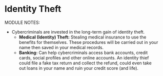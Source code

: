 # Identity Theft

MODULE NOTES:

- Cybercriminals are invested in the long-term gain of identity theft.
    - **Medical (Identity) Theft:** Stealing medical insurance to use the benefits for themselves. These procedures will be carried out in your name then saved in your medical records.
    - **Banking:** Can help cybercriminals access bank accounts, credit cards, social profiles and other online accounts. An identity thief could file a fake tax return and collect the refund, could even take out loans in your name and ruin your credit score (and life).
